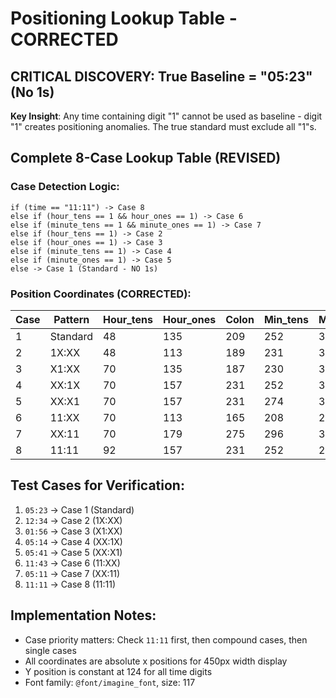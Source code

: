 # Positioning Lookup Table - CORRECTED

## CRITICAL DISCOVERY: True Baseline = "05:23" (No 1s)

**Key Insight**: Any time containing digit "1" cannot be used as baseline - digit "1" creates positioning anomalies. The true standard must exclude all "1"s.

## Complete 8-Case Lookup Table (REVISED)

### Case Detection Logic:
```
if (time == "11:11") -> Case 8
else if (hour_tens == 1 && hour_ones == 1) -> Case 6  
else if (minute_tens == 1 && minute_ones == 1) -> Case 7
else if (hour_tens == 1) -> Case 2
else if (hour_ones == 1) -> Case 3  
else if (minute_tens == 1) -> Case 4
else if (minute_ones == 1) -> Case 5
else -> Case 1 (Standard - NO 1s)
```

### Position Coordinates (CORRECTED):

| Case | Pattern | Hour_tens | Hour_ones | Colon | Min_tens | Min_ones |
|------|---------|-----------|-----------|-------|----------|----------|
| 1    | Standard| 48        | 135       | 209   | 252      | 340      |
| 2    | 1X:XX   | 48        | 113       | 189   | 231      | 319      |
| 3    | X1:XX   | 70        | 135       | 187   | 230      | 318      |
| 4    | XX:1X   | 70        | 157       | 231   | 252      | 318      |
| 5    | XX:X1   | 70        | 157       | 231   | 274      | 340      |
| 6    | 11:XX   | 70        | 113       | 165   | 208      | 296      |
| 7    | XX:11   | 70        | 179       | 275   | 296      | 340      |
| 8    | 11:11   | 92        | 157       | 231   | 252      | 296      |

## Test Cases for Verification:

1. `05:23` -> Case 1 (Standard)
2. `12:34` -> Case 2 (1X:XX)
3. `01:56` -> Case 3 (X1:XX)  
4. `05:14` -> Case 4 (XX:1X)
5. `05:41` -> Case 5 (XX:X1)
6. `11:43` -> Case 6 (11:XX)
7. `05:11` -> Case 7 (XX:11)
8. `11:11` -> Case 8 (11:11)

## Implementation Notes:
- Case priority matters: Check `11:11` first, then compound cases, then single cases
- All coordinates are absolute x positions for 450px width display
- Y position is constant at 124 for all time digits
- Font family: `@font/imagine_font`, size: 117